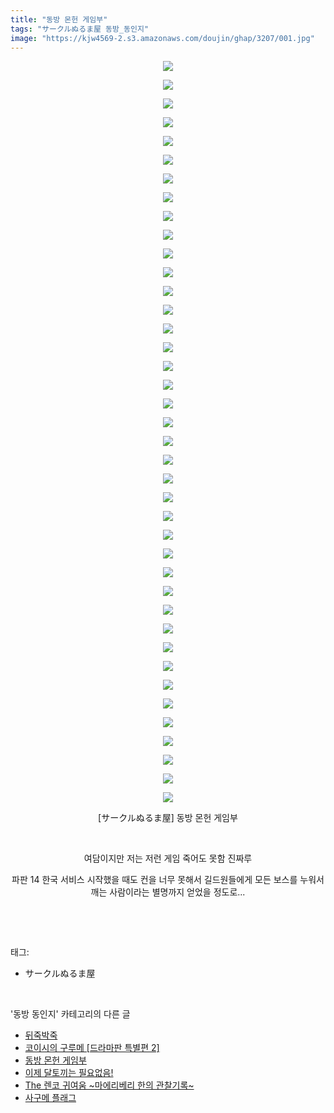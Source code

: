 ```yaml
---
title: "동방 몬헌 게임부"
tags: "サークルぬるま屋 동방_동인지"
image: "https://kjw4569-2.s3.amazonaws.com/doujin/ghap/3207/001.jpg"
---
```

<div class="article">
<p style="text-align: center; clear: none; float: none;"><img src="{{ site.imgserver9 }}/ghap/3207/001.jpg"/></p>
<p style="text-align: center; clear: none; float: none;"><img src="{{ site.imgserver9 }}/ghap/3207/002.jpg"/></p>
<p style="text-align: center; clear: none; float: none;"><img src="{{ site.imgserver9 }}/ghap/3207/003.jpg"/></p>
<p style="text-align: center; clear: none; float: none;"><img src="{{ site.imgserver9 }}/ghap/3207/004.jpg"/></p>
<p style="text-align: center; clear: none; float: none;"><img src="{{ site.imgserver9 }}/ghap/3207/005.jpg"/></p>
<p style="text-align: center; clear: none; float: none;"><img src="{{ site.imgserver9 }}/ghap/3207/006.jpg"/></p>
<p style="text-align: center; clear: none; float: none;"><img src="{{ site.imgserver9 }}/ghap/3207/007.jpg"/></p>
<p style="text-align: center; clear: none; float: none;"><img src="{{ site.imgserver9 }}/ghap/3207/008.jpg"/></p>
<p style="text-align: center; clear: none; float: none;"><img src="{{ site.imgserver9 }}/ghap/3207/009.jpg"/></p>
<p style="text-align: center; clear: none; float: none;"><img src="{{ site.imgserver9 }}/ghap/3207/010.jpg"/></p>
<p style="text-align: center; clear: none; float: none;"><img src="{{ site.imgserver9 }}/ghap/3207/011.jpg"/></p>
<p style="text-align: center; clear: none; float: none;"><img src="{{ site.imgserver9 }}/ghap/3207/012.jpg"/></p>
<p style="text-align: center; clear: none; float: none;"><img src="{{ site.imgserver9 }}/ghap/3207/013.jpg"/></p>
<p style="text-align: center; clear: none; float: none;"><img src="{{ site.imgserver9 }}/ghap/3207/014.jpg"/></p>
<p style="text-align: center; clear: none; float: none;"><img src="{{ site.imgserver9 }}/ghap/3207/015.jpg"/></p>
<p style="text-align: center; clear: none; float: none;"><img src="{{ site.imgserver9 }}/ghap/3207/016.jpg"/></p>
<p style="text-align: center; clear: none; float: none;"><img src="{{ site.imgserver9 }}/ghap/3207/017.jpg"/></p>
<p style="text-align: center; clear: none; float: none;"><img src="{{ site.imgserver9 }}/ghap/3207/018.jpg"/></p>
<p style="text-align: center; clear: none; float: none;"><img src="{{ site.imgserver9 }}/ghap/3207/019.jpg"/></p>
<p style="text-align: center; clear: none; float: none;"><img src="{{ site.imgserver9 }}/ghap/3207/020.jpg"/></p>
<p style="text-align: center; clear: none; float: none;"><img src="{{ site.imgserver9 }}/ghap/3207/021.jpg"/></p>
<p style="text-align: center; clear: none; float: none;"><img src="{{ site.imgserver9 }}/ghap/3207/022.jpg"/></p>
<p style="text-align: center; clear: none; float: none;"><img src="{{ site.imgserver9 }}/ghap/3207/023.jpg"/></p>
<p style="text-align: center; clear: none; float: none;"><img src="{{ site.imgserver9 }}/ghap/3207/024.jpg"/></p>
<p style="text-align: center; clear: none; float: none;"><img src="{{ site.imgserver9 }}/ghap/3207/025.jpg"/></p>
<p style="text-align: center; clear: none; float: none;"><img src="{{ site.imgserver9 }}/ghap/3207/026.jpg"/></p>
<p style="text-align: center; clear: none; float: none;"><img src="{{ site.imgserver9 }}/ghap/3207/027.jpg"/></p>
<p style="text-align: center; clear: none; float: none;"><img src="{{ site.imgserver9 }}/ghap/3207/028.jpg"/></p>
<p style="text-align: center; clear: none; float: none;"><img src="{{ site.imgserver9 }}/ghap/3207/029.jpg"/></p>
<p style="text-align: center; clear: none; float: none;"><img src="{{ site.imgserver9 }}/ghap/3207/030.jpg"/></p>
<p style="text-align: center; clear: none; float: none;"><img src="{{ site.imgserver9 }}/ghap/3207/031.jpg"/></p>
<p style="text-align: center; clear: none; float: none;"><img src="{{ site.imgserver9 }}/ghap/3207/032.jpg"/></p>
<p style="text-align: center; clear: none; float: none;"><img src="{{ site.imgserver9 }}/ghap/3207/033.jpg"/></p>
<p style="text-align: center; clear: none; float: none;"><img src="{{ site.imgserver9 }}/ghap/3207/034.jpg"/></p>
<p style="text-align: center; clear: none; float: none;"><img src="{{ site.imgserver9 }}/ghap/3207/035.jpg"/></p>
<p style="text-align: center; clear: none; float: none;"><img src="{{ site.imgserver9 }}/ghap/3207/036.jpg"/></p>
<p style="text-align: center; clear: none; float: none;"><img src="{{ site.imgserver9 }}/ghap/3207/037.jpg"/></p>
<p style="text-align: center; clear: none; float: none;"><img src="{{ site.imgserver9 }}/ghap/3207/038.jpg"/></p>
<p style="text-align: center; clear: none; float: none;"><img src="{{ site.imgserver9 }}/ghap/3207/039.jpg"/></p>
<p style="text-align: center; clear: none; float: none;"><img src="{{ site.imgserver9 }}/ghap/3207/040.jpg"/></p>
<p style="text-align: center; clear: none; float: none;">[サークルぬるま屋] 동방 몬헌 게임부</p>
<p style="text-align: center; clear: none; float: none;"><br/></p>
<p style="text-align: center; clear: none; float: none;">여담이지만 저는 저런 게임 죽어도 못함 진짜루</p>
<p style="text-align: center; clear: none; float: none;">파판 14 한국 서비스 시작했을 때도 컨을 너무 못해서 길드원들에게 모든 보스를 누워서 깨는 사람이라는 별명까지 얻었을 정도로...</p>
<p><br/></p>
</div><br/>
<div class="tagTrail">
<p>태그: </p>
<ul>
<li>サークルぬるま屋</li>
</ul>
</div><br/>
<div class="another">
<p>'동방 동인지' 카테고리의 다른 글</p>
<ul>
<li><a href="/ghap_3209">뒤죽박죽</a></li>
<li><a href="/ghap_3208">코이시의 구루메 [드라마판 특별편 2]</a></li>
<li><a href="/ghap_3207">동방 몬헌 게임부</a></li>
<li><a href="/ghap_3205">이제 달토끼는 필요없음!</a></li>
<li><a href="/ghap_3204">The 렌코 귀여움 ~마에리베리 한의 관찰기록~</a></li>
<li><a href="/ghap_3203">사구메 플래그</a></li>
</ul>
</div><br/>
<div class="cb_module cb_fluid">
<div class="cb_wrt cb_profile">
</div><!-- commentList close -->
</div><br/>
